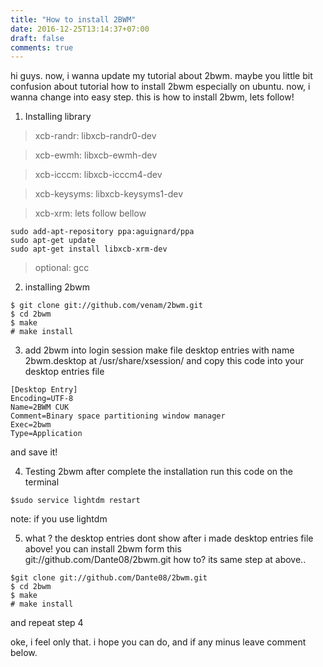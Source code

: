 ```yaml
---
title: "How to install 2BWM"
date: 2016-12-25T13:14:37+07:00
draft: false
comments: true
---
```


hi guys. now, i wanna update my tutorial about 2bwm. maybe you little bit confusion about tutorial how to install 2bwm especially on ubuntu. now, i wanna change into easy step. this is how to install 2bwm, lets follow!

1. Installing library

>xcb-randr: libxcb-randr0-dev

>xcb-ewmh: libxcb-ewmh-dev

>xcb-icccm: libxcb-icccm4-dev

>xcb-keysyms: libxcb-keysyms1-dev

>xcb-xrm: lets follow bellow

```
sudo add-apt-repository ppa:aguignard/ppa
sudo apt-get update
sudo apt-get install libxcb-xrm-dev
```
>optional: gcc

2. installing 2bwm
```
$ git clone git://github.com/venam/2bwm.git
$ cd 2bwm
$ make
# make install
```
3. add 2bwm into login session
make file desktop entries with name 2bwm.desktop at /usr/share/xsession/
and copy this code into your desktop entries file

```
[Desktop Entry]
Encoding=UTF-8
Name=2BWM CUK
Comment=Binary space partitioning window manager
Exec=2bwm
Type=Application
```
and save it!

4. Testing 2bwm
after complete the installation run this code on the terminal
```
$sudo service lightdm restart
```
note: if you use lightdm

5. what ? the desktop entries dont show after i made desktop entries file above!
you can install 2bwm form this git://github.com/Dante08/2bwm.git  how to? its same step at above..
```
$git clone git://github.com/Dante08/2bwm.git
$ cd 2bwm
$ make
# make install
```
and repeat step 4

oke, i feel only that. i hope you can do, and if any minus leave comment below.
